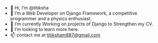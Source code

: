- 👋 Hi, I’m @titiksha
- 👀 I’m a Web Developer on Django Framework, a competitive programmer and a physics enthusiast.
- 🌱 I’m currently Working on projects of Django to Strengthen my CV.
- 💞️ I’m looking to learn more here.
- 📫 contact me at titiksham887@gmail.com

<!---
titiksha-bot/titiksha-bot is a ✨ special ✨ repository because its `README.md` (this file) appears on your GitHub profile.
You can click the Preview link to take a look at your changes.
--->
